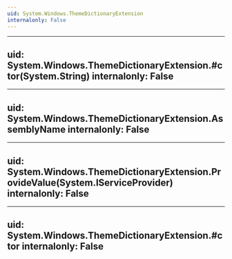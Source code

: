 ```yaml
---
uid: System.Windows.ThemeDictionaryExtension
internalonly: False
---
```


---
uid: System.Windows.ThemeDictionaryExtension.#ctor(System.String)
internalonly: False
---

---
uid: System.Windows.ThemeDictionaryExtension.AssemblyName
internalonly: False
---

---
uid: System.Windows.ThemeDictionaryExtension.ProvideValue(System.IServiceProvider)
internalonly: False
---

---
uid: System.Windows.ThemeDictionaryExtension.#ctor
internalonly: False
---
